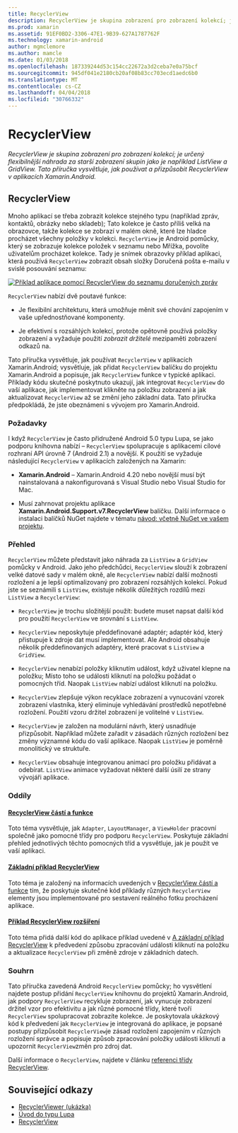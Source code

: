 ```yaml
---
title: RecyclerView
description: RecyclerView je skupina zobrazení pro zobrazení kolekcí; je určený flexibilnější náhrada za starší zobrazení skupin jako je například ListView a GridView.  Tato příručka vysvětluje, jak používat a přizpůsobit RecyclerView v aplikacích Xamarin.Android.
ms.prod: xamarin
ms.assetid: 91EF0BD2-3306-47E1-9B39-627A1787762F
ms.technology: xamarin-android
author: mgmclemore
ms.author: mamcle
ms.date: 01/03/2018
ms.openlocfilehash: 187339244d53c154cc22672a3d2ceba7e0a75bcf
ms.sourcegitcommit: 945df041e2180cb20af08b83cc703ecd1aedc6b0
ms.translationtype: MT
ms.contentlocale: cs-CZ
ms.lasthandoff: 04/04/2018
ms.locfileid: "30766332"
---
```

# <a name="recyclerview"></a>RecyclerView

_RecyclerView je skupina zobrazení pro zobrazení kolekcí; je určený flexibilnější náhrada za starší zobrazení skupin jako je například ListView a GridView.  Tato příručka vysvětluje, jak používat a přizpůsobit RecyclerView v aplikacích Xamarin.Android._

## <a name="recyclerview"></a>RecyclerView

Mnoho aplikací se třeba zobrazit kolekce stejného typu (například zpráv, kontaktů, obrázky nebo skladeb); Tato kolekce je často příliš velká na obrazovce, takže kolekce se zobrazí v malém okně, které lze hladce procházet všechny položky v kolekci.
`RecyclerView` je Android pomůcky, který se zobrazuje kolekce položek v seznamu nebo Mřížka, povolíte uživatelům procházet kolekce. Tady je snímek obrazovky příklad aplikaci, která používá `RecyclerView` zobrazit obsah složky Doručená pošta e-mailu v svislé posouvání seznamu:

[![Příklad aplikace pomocí RecyclerView do seznamu doručených zpráv](images/01-recyclerview-example-sml.png)](images/01-recyclerview-example.png#lightbox)

`RecyclerView` nabízí dvě poutavé funkce:

-  Je flexibilní architekturu, která umožňuje měnit své chování zapojením v vaše upřednostňované komponenty.

-  Je efektivní s rozsáhlých kolekcí, protože opětovně používá položky zobrazení a vyžaduje použití *zobrazit držitelé* mezipaměti zobrazení odkazů na.

Tato příručka vysvětluje, jak používat `RecyclerView` v aplikacích Xamarin.Android; vysvětluje, jak přidat `RecyclerView` balíčku do projektu Xamarin.Android a popisuje, jak `RecyclerView` funkce v typické aplikaci. Příklady kódu skutečné poskytnuto ukazují, jak integrovat `RecyclerView` do vaší aplikace, jak implementovat klikněte na položku zobrazení a jak aktualizovat `RecyclerView` až se změní jeho základní data. Tato příručka předpokládá, že jste obeznámeni s vývojem pro Xamarin.Android.


### <a name="requirements"></a>Požadavky

I když `RecyclerView` je často přidružené Android 5.0 typu Lupa, se jako podporu knihovna nabízí &ndash; `RecyclerView` spolupracuje s aplikacemi cílové rozhraní API úrovně 7 (Android 2.1) a novější. K použití se vyžaduje následující `RecyclerView` v aplikacích založených na Xamarin:

-  **Xamarin.Android** &ndash; Xamarin.Android 4.20 nebo novější musí být nainstalovaná a nakonfigurovaná s Visual Studio nebo Visual Studio for Mac.

-  Musí zahrnovat projektu aplikace **Xamarin.Android.Support.v7.RecyclerView** balíčku. Další informace o instalaci balíčků NuGet najdete v tématu [návod: včetně NuGet ve vašem projektu](https://docs.microsoft.com/visualstudio/mac/nuget-walkthrough).


### <a name="overview"></a>Přehled

`RecyclerView` můžete představit jako náhrada za `ListView` a `GridView` pomůcky v Android. Jako jeho předchůdci, `RecyclerView` slouží k zobrazení velké datové sady v malém okně, ale `RecyclerView` nabízí další možnosti rozložení a je lepší optimalizovaný pro zobrazení rozsáhlých kolekcí. Pokud jste se seznámili s `ListView`, existuje několik důležitých rozdílů mezi `ListView` a `RecyclerView`:

-   `RecyclerView` je trochu složitější použít: budete muset napsat další kód pro použití `RecyclerView` ve srovnání s `ListView`.

-   `RecyclerView` neposkytuje předdefinované adaptér; adaptér kód, který přistupuje k zdroje dat musí implementovat. Ale Android obsahuje několik předdefinovaných adaptéry, které pracovat s `ListView` a `GridView`.

-   `RecyclerView` nenabízí položky kliknutím událost, když uživatel klepne na položku; Místo toho se události kliknutí na položku požádat o pomocných tříd. Naopak `ListView` nabízí událost kliknutí na položku.

-   `RecyclerView` zlepšuje výkon recyklace zobrazení a vynucování vzorek zobrazení vlastníka, který eliminuje vyhledávání prostředků nepotřebné rozložení. Použití vzoru držitel zobrazení je volitelné v `ListView`.

-   `RecyclerView` je založen na modulární návrh, který usnadňuje přizpůsobit. Například můžete zařadit v zásadách různých rozložení bez změny významné kódu do vaší aplikace.
    Naopak `ListView` je poměrně monolitický ve struktuře.

-   `RecyclerView` obsahuje integrovanou animací pro položku přidávat a odebírat. `ListView` animace vyžadovat některé další úsilí ze strany vývojáři aplikace.


### <a name="sections"></a>Oddíly

#### <a name="recyclerview-parts-and-functionalityandroiduser-interfacelayoutsrecycler-viewparts-and-functionalitymd"></a>[RecyclerView částí a funkce](~/android/user-interface/layouts/recycler-view/parts-and-functionality.md)

Toto téma vysvětluje, jak `Adapter`, `LayoutManager`, a `ViewHolder` pracovní společně jako pomocné třídy pro podporu `RecyclerView`.
Poskytuje základní přehled jednotlivých těchto pomocných tříd a vysvětluje, jak je použít ve vaší aplikaci.

#### <a name="a-basic-recyclerview-exampleandroiduser-interfacelayoutsrecycler-viewrecyclerview-examplemd"></a>[Základní příklad RecyclerView](~/android/user-interface/layouts/recycler-view/recyclerview-example.md)

Toto téma je založený na informacích uvedených v [RecyclerView částí a funkce](~/android/user-interface/layouts/recycler-view/parts-and-functionality.md) tím, že poskytuje skutečné kód příklady různých `RecyclerView` elementy jsou implementované pro sestavení reálného fotku procházení aplikace.

#### <a name="extending-the-recyclerview-exampleandroiduser-interfacelayoutsrecycler-viewextending-the-examplemd"></a>[Příklad RecyclerView rozšíření](~/android/user-interface/layouts/recycler-view/extending-the-example.md)

Toto téma přidá další kód do aplikace příklad uvedené v [A základní příklad RecyclerView](~/android/user-interface/layouts/recycler-view/recyclerview-example.md) k předvedení způsobu zpracování události kliknutí na položku a aktualizace `RecyclerView` při změně zdroje v základních datech.


### <a name="summary"></a>Souhrn

Tato příručka zavedená Android `RecyclerView` pomůcky; ho vysvětlení najdete postup přidání `RecyclerView` knihovnu do projektů Xamarin.Android, jak podpory `RecyclerView` recykluje zobrazení, jak vynucuje zobrazení držitel vzor pro efektivitu a jak různé pomocné třídy, které tvoří `RecyclerView` spolupracovat zobrazíte kolekce. Je poskytovala ukázkový kód k předvedení jak `RecyclerView` je integrovaná do aplikace, je popsané postupy přizpůsobit `RecyclerView`je zásad rozložení zapojením v různých rozložení správce a popisuje způsob zpracování položky události kliknutí a upozornit `RecyclerView`změn pro zdroj dat.

Další informace o `RecyclerView`, najdete v článku [referenci třídy RecyclerView](https://developer.android.com/reference/android/support/v7/widget/RecyclerView.html).


## <a name="related-links"></a>Související odkazy

- [RecyclerViewer (ukázka)](https://developer.xamarin.com/samples/monodroid/android5.0/RecyclerViewer)
- [Úvod do typu Lupa](~/android/platform/lollipop.md)
- [RecyclerView](https://developer.android.com/reference/android/support/v7/widget/RecyclerView.html)
